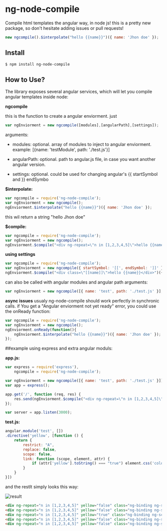 # ng-node-compile

Compile html templates the angular way, in node js!
this is a pretty new package, so don't hesitate adding issues or pull requests!


```js
new ngcompile().$interpolate("hello {{name}}")({ name: 'Jhon doe' });
```

## Install

```bash
$ npm install ng-node-compile
```

## How to Use?
The library exposes several angular services, which will let you compile angular templates inside node:

**ngcompile**

this is the function to create a angular enviorment. just
```js
var ngEnviorment = new ngcompile([modules],[angularPath],[settings]);
```

arguments:

* modules: optional. array of modules to inject to angular enviorment.
  example: [{name: 'testModule', path: './test.js'}]

* angularPath: optional. path to angular.js file, in case you want another angular version.

* settings: optional. could be used for changing angular's {{ startSymbol and }} endSymbo

**$interpolate:**

```js
var ngcompile = require('ng-node-compile');
var ngEnviorment = new ngcompile();
ngEnviorment.$interpolate("hello {{name}}")({ name: 'Jhon doe' });
```

this wil return a string "hello Jhon doe"

**$compile:**

```js
var ngcompile = require('ng-node-compile');
var ngEnviorment = new ngcompile();
ngEnviorment.$compile("<div ng-repeat=\"n in [1,2,3,4,5]\">hello {{name}} {{n}}</div>")({ name: 'Jhon doe' });
```


**using settings**
```js
var ngcompile = require('ng-node-compile');
var ngEnviorment = new ngcompile({ startSymbol: '[[', endSymbol: ']]' });
ngEnviorment.$compile("<div class=\"[[name]]\">hello {{name}}</div>")({ name: 'active' });
```
can also be called with angular modules and angular path arguments:
```js
var ngEnviorment = new ngcompile([{ name: 'test', path: './test.js' }], './angular.js', { startSymbol: '[[', endSymbol: ']]' });
```

**async issues**
usualy ng-node-compile should work perfectly in synchronic calls. if You get a "Angular enviorment not yet ready" error,
you could use the onReady function:
```js
var ngcompile = require('ng-node-compile');
var ngEnviorment = new ngcompile();
ngEnviorment.onReady(function(){
    ngEnviorment.$interpolate("hello {{name}}")({ name: 'Jhon doe' });
});
```


##example using express and extra angular moduls:

**app.js:**

```js
var express = require('express'),
    ngcompile = require('ng-node-compile');

var ngEnviorment = new ngcompile([{ name: 'test', path: './test.js' }]);
var app = express();

app.get('/', function (req, res) {
    res.send(ngEnviorment.$compile("<div ng-repeat=\"n in [1,2,3,4,5]\" yellow=\"{{n==3}}\">hello {{name}} {{n}}</div>")({ name: 'Jhon doe' }));
});

var server = app.listen(3000);
```
**test.js:**

```js
angular.module('test', [])
.directive('yellow', [function () {
    return {
        restrict: "A",
        replace: false,
        scope: false,
        link: function (scope, element, attr) {
            if (attr['yellow'].toString() === "true") element.css('color', 'yellow')
        }
    }
}])
```

and the restlt simply looks this way:

![result](https://raw.githubusercontent.com/MoLow/ng-node-compile/master/capture.PNG)

```html
<div ng-repeat="n in [1,2,3,4,5]" yellow="false" class="ng-binding ng-scope">hello Jhon doe 1</div>
<div ng-repeat="n in [1,2,3,4,5]" yellow="false" class="ng-binding ng-scope">hello Jhon doe 2</div>
<div ng-repeat="n in [1,2,3,4,5]" yellow="true" class="ng-binding ng-scope" style="color: yellow;">hello Jhon doe 3</div>
<div ng-repeat="n in [1,2,3,4,5]" yellow="false" class="ng-binding ng-scope">hello Jhon doe 4</div>
<div ng-repeat="n in [1,2,3,4,5]" yellow="false" class="ng-binding ng-scope">hello Jhon doe 5</div>
```